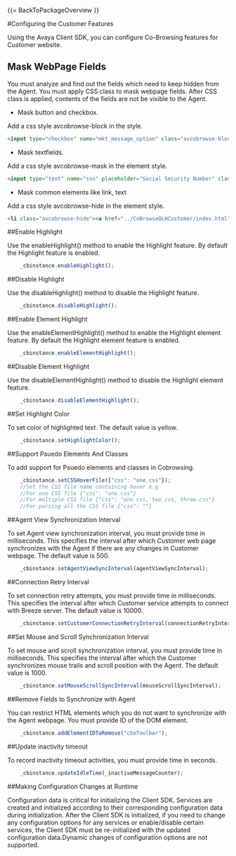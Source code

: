 {{= BackToPackageOverview }}

#Configuring the Customer Features

Using the Avaya Client SDK, you can configure Co-Browsing features for Customer website. 

## Mask WebPage Fields

You must analyze and find out the fields which need to keep hidden from the Agent. You must apply CSS class to mask webpage fields. 
After CSS class is applied, contents of the fields are not be visible to the Agent.

* Mask button and checkbox.

Add a css style avcobrowse-block in the style. 

```html
<input type="checkbox" name="mkt_message_option" class="avcobrowse-block" value="on" checked="checked" id="pers_email_info"/>
```

* Mask textfields.

Add a css style avcobrowse-mask in the element style. 

```html
<input type="text" name="ssn" placeholder="Social Security Number" class="avcobrowse-mask"/>
```

* Mask common elements like link, text

Add a css style avcobrowse-hide in the element style. 

```html
<li class="avcobrowse-hide"><a href="../CoBrowseOLHCustomer/index.html" target="_blank">Online Help</a></li>
```

##Enable Highlight

Use the enableHighlight() method to enable the Highlight feature. By default the Highlight feature is enabled.

```javascript
	_cbinstance.enableHighlight();
```

##Disable Highlight

Use the disableHighlight() method to disable the Highlight feature.

```javascript
	_cbinstance.disableHighlight();
```

##Enable Element Highlight

Use the enableElementHighlight() method to enable the Highlight element feature. By default the Highlight element feature is enabled.

```javascript
	_cbinstance.enableElementHighlight();
```

##Disable Element Highlight

Use the disableElementHighlight() method to disable the Highlight element feature.

```javascript
	_cbinstance.disableElementHighlight();
```

##Set Highlight Color

To set color of highlighted text. The default value is yellow.

```javascript
	_cbinstance.setHighlightColor();
```

##Support Psuedo Elements And Classes

To add support for Psuedo elements and classes in Cobrowsing.

```javascript
	_cbinstance.setCSSHoverFile({"css": "one.css"});
	//Set the CSS file name containing hover e.g
	//For one CSS file {"css": "one.css"}
	//For multiple CSS file {"css": "one.css, two.css, three.css"}
	//For parsing all the CSS file {"css": ""}
```

##Agent View Synchronization Interval

To set Agent view synchronization interval, you must provide time in milliseconds. 
This specifies the interval after which Customer web page synchronizes with the Agent if there are any changes in Customer webpage. The default value is 500. 

```javascript
	_cbinstance.setAgentViewSyncInterval(agentViewSyncInterval);
```

##Connection Retry Interval

To set connection retry attempts, you must provide time in milliseconds. This specifies the interval after which Customer service attempts to connect with Breeze server. The default value is 10000. 

```javascript
	_cbinstance.setCustomerConnectionRetryInterval(connectionRetryInterval);
```

##Set Mouse and Scroll Synchronization Interval

To set mouse and scroll synchronization interval, you must provide time in milliseconds. This specifies the interval after which the Customer synchronizes mouse trails and scroll position with the Agent. The default value is 1000.

```javascript
	_cbinstance.setMouseScrollSyncInterval(mouseScrollSyncInterval);
```

##Remove Fields to Synchronize with Agent

You can restrict HTML elements which you do not want to synchronize with the Agent webpage. You must provide ID of the DOM element.

```javascript
	_cbinstance.addElementIDToRemove("cbeToolbar");
```

##Update inactivity timeout

To record inactivity timeout activities, you must provide time in seconds.

```javascript
	_cbinstance.updateIdleTime(_inactiveMessageCounter);
```

##Making Configuration Changes at Runtime

Configuration data is critical for initializing the Client SDK. Services are created and initialized according to their corresponding configuration data during initialization.
After the Client SDK is initialized, if you need to change any configuration options for any services or enable/disable certain services, the Client SDK must be re-initialized with the updated configuration data.Dynamic changes of configuration options are not supported.